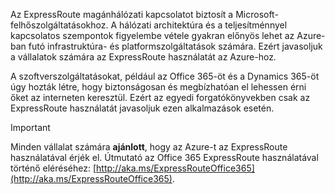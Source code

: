 Az ExpressRoute magánhálózati kapcsolatot biztosít a Microsoft-felhőszolgáltatásokhoz. A hálózati architektúra és a teljesítménnyel kapcsolatos szempontok figyelembe vétele gyakran előnyös lehet az Azure-ban futó infrastruktúra- és platformszolgáltatások számára. Ezért javasoljuk a vállalatok számára az ExpressRoute használatát az Azure-hoz.

A szoftverszolgáltatásokat, például az Office 365-öt és a Dynamics 365-öt úgy hozták létre, hogy biztonságosan és megbízhatóan el lehessen érni őket az interneten keresztül.  Ezért az egyedi forgatókönyvekben csak az ExpressRoute használatát javasoljuk ezen alkalmazások esetén.

> [!IMPORTANT]
> Minden vállalat számára **ajánlott**, hogy az Azure-t az ExpressRoute használatával érjék el. Útmutató az Office 365 ExpressRoute használatával történő eléréséhez: [http://aka.ms/ExpressRouteOffice365](http://aka.ms/ExpressRouteOffice365).
> 
> 



<!--HONumber=Feb17_HO1-->



